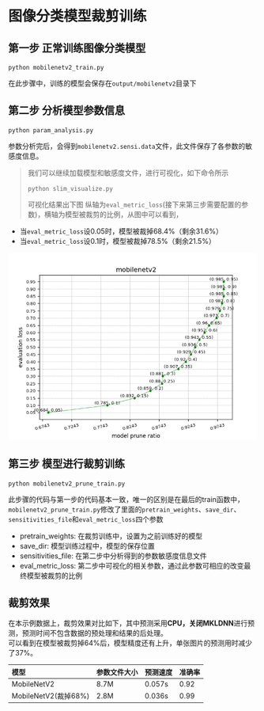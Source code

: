 # 图像分类模型裁剪训练

## 第一步 正常训练图像分类模型

```
python mobilenetv2_train.py
```

在此步骤中，训练的模型会保存在`output/mobilenetv2`目录下

## 第二步 分析模型参数信息

```
python param_analysis.py
```
参数分析完后，会得到`mobilenetv2.sensi.data`文件，此文件保存了各参数的敏感度信息。  

> 我们可以继续加载模型和敏感度文件，进行可视化，如下命令所示
> ```
> python slim_visualize.py
> ```
> 可视化结果出下图
纵轴为`eval_metric_loss`(接下来第三步需要配置的参数)，横轴为模型被裁剪的比例，从图中可以看到，  
- 当`eval_metric_loss`设0.05时，模型被裁掉68.4%（剩余31.6%）  
- 当`eval_metric_loss`设0.1时，模型被裁掉78.5%（剩余21.5%）

![](./sensitivities.png)

## 第三步 模型进行裁剪训练

```
python mobilenetv2_prune_train.py
```
此步骤的代码与第一步的代码基本一致，唯一的区别是在最后的train函数中，`mobilenetv2_prune_train.py`修改了里面的`pretrain_weights`、`save_dir`、`sensitivities_file`和`eval_metric_loss`四个参数

- pretrain_weights: 在裁剪训练中，设置为之前训练好的模型
- save_dir: 模型训练过程中，模型的保存位置
- sensitivities_file: 在第二步中分析得到的参数敏感度信息文件
- eval_metric_loss: 第二步中可视化的相关参数，通过此参数可相应的改变最终模型被裁剪的比例


## 裁剪效果

在本示例数据上，裁剪效果对比如下，其中预测采用**CPU，关闭MKLDNN**进行预测，预测时间不包含数据的预处理和结果的后处理。  
可以看到在模型被裁剪掉64%后，模型精度还有上升，单张图片的预测用时减少了37%。


| 模型 | 参数文件大小 | 预测速度 | 准确率 |
| :--- | :----------  | :------- | :--- |
| MobileNetV2 |    8.7M       |   0.057s  | 0.92 |
| MobileNetV2(裁掉68%) | 2.8M | 0.036s | 0.99 |
